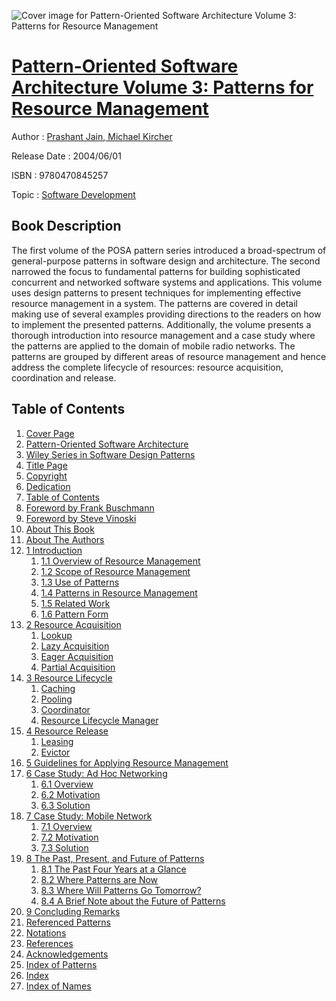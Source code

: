 ![Cover image for Pattern-Oriented Software Architecture Volume 3: Patterns for Resource Management](https://imgdetail.ebookreading.net/cover/cover/software_development/EB9780470845257.jpg)

[Pattern-Oriented Software Architecture Volume 3: Patterns for Resource Management](https://ebookreading.net/view/book/Pattern-Oriented+Software+Architecture+Volume+3%3A+Patterns+for+Resource+Management-EB9780470845257_1.html "Pattern-Oriented Software Architecture Volume 3: Patterns for Resource Management")
====================================================================================================================

Author : [Prashant Jain](https://ebookreading.net/search/author/Prashant+Jain),[ Michael Kircher](https://ebookreading.net/search/author/+Michael+Kircher)

Release Date : 2004/06/01

ISBN : 9780470845257

Topic : [Software Development](https://ebookreading.net/search/category/software-development)

Book Description
-----------------

The first volume of the POSA pattern series introduced a broad-spectrum of general-purpose patterns in software design and architecture. The second narrowed the focus to fundamental patterns for building sophisticated concurrent and networked software systems and applications. This volume uses design patterns to present techniques for implementing effective resource management in a system.
The patterns are covered in detail making use of several examples providing directions to the readers on how to implement the presented patterns. Additionally, the volume presents a thorough introduction into resource management and a case study where the patterns are applied to the domain of mobile radio networks. The patterns are grouped by different areas of resource management and hence address the complete lifecycle of resources: resource acquisition, coordination and release.
              
Table of Contents
-----------------

1. [Cover Page](https://ebookreading.net/view/book/Pattern-Oriented+Software+Architecture+Volume+3%3A+Patterns+for+Resource+Management-EB9780470845257_1.html)
1. [Pattern-Oriented Software Architecture](https://ebookreading.net/view/book/Pattern-Oriented+Software+Architecture+Volume+3%3A+Patterns+for+Resource+Management-EB9780470845257_2.html)
1. [Wiley Series in Software Design Patterns](https://ebookreading.net/view/book/Pattern-Oriented+Software+Architecture+Volume+3%3A+Patterns+for+Resource+Management-EB9780470845257_3.html)
1. [Title Page](https://ebookreading.net/view/book/Pattern-Oriented+Software+Architecture+Volume+3%3A+Patterns+for+Resource+Management-EB9780470845257_4.html)
1. [Copyright](https://ebookreading.net/view/book/Pattern-Oriented+Software+Architecture+Volume+3%3A+Patterns+for+Resource+Management-EB9780470845257_5.html)
1. [Dedication](https://ebookreading.net/view/book/Pattern-Oriented+Software+Architecture+Volume+3%3A+Patterns+for+Resource+Management-EB9780470845257_6.html)
1. [Table of Contents](https://ebookreading.net/view/book/Pattern-Oriented+Software+Architecture+Volume+3%3A+Patterns+for+Resource+Management-EB9780470845257_7.html)
1. [Foreword by Frank Buschmann](https://ebookreading.net/view/book/Pattern-Oriented+Software+Architecture+Volume+3%3A+Patterns+for+Resource+Management-EB9780470845257_8.html#sect-002)
1. [Foreword by Steve Vinoski](https://ebookreading.net/view/book/Pattern-Oriented+Software+Architecture+Volume+3%3A+Patterns+for+Resource+Management-EB9780470845257_9.html#sect-003)
1. [About This Book](https://ebookreading.net/view/book/Pattern-Oriented+Software+Architecture+Volume+3%3A+Patterns+for+Resource+Management-EB9780470845257_10.html#sect-004)
1. [About The Authors](https://ebookreading.net/view/book/Pattern-Oriented+Software+Architecture+Volume+3%3A+Patterns+for+Resource+Management-EB9780470845257_11.html#sect-009)
1. [1 Introduction](https://ebookreading.net/view/book/Pattern-Oriented+Software+Architecture+Volume+3%3A+Patterns+for+Resource+Management-EB9780470845257_12.html#sect-012)
    1. [1.1 Overview of Resource Management](https://ebookreading.net/view/book/Pattern-Oriented+Software+Architecture+Volume+3%3A+Patterns+for+Resource+Management-EB9780470845257_12.html#sect-013)
    1. [1.2 Scope of Resource Management](https://ebookreading.net/view/book/Pattern-Oriented+Software+Architecture+Volume+3%3A+Patterns+for+Resource+Management-EB9780470845257_12.html#sect-014)
    1. [1.3 Use of Patterns](https://ebookreading.net/view/book/Pattern-Oriented+Software+Architecture+Volume+3%3A+Patterns+for+Resource+Management-EB9780470845257_12.html#sect-015)
    1. [1.4 Patterns in Resource Management](https://ebookreading.net/view/book/Pattern-Oriented+Software+Architecture+Volume+3%3A+Patterns+for+Resource+Management-EB9780470845257_12.html#sect-016)
    1. [1.5 Related Work](https://ebookreading.net/view/book/Pattern-Oriented+Software+Architecture+Volume+3%3A+Patterns+for+Resource+Management-EB9780470845257_12.html#sect-017)
    1. [1.6 Pattern Form](https://ebookreading.net/view/book/Pattern-Oriented+Software+Architecture+Volume+3%3A+Patterns+for+Resource+Management-EB9780470845257_12.html#sect-018)
1. [2 Resource Acquisition](https://ebookreading.net/view/book/Pattern-Oriented+Software+Architecture+Volume+3%3A+Patterns+for+Resource+Management-EB9780470845257_13.html#sect-019)
    1. [Lookup](https://ebookreading.net/view/book/Pattern-Oriented+Software+Architecture+Volume+3%3A+Patterns+for+Resource+Management-EB9780470845257_13.html#sect-020)
    1. [Lazy Acquisition](https://ebookreading.net/view/book/Pattern-Oriented+Software+Architecture+Volume+3%3A+Patterns+for+Resource+Management-EB9780470845257_13.html#sect-034)
    1. [Eager Acquisition](https://ebookreading.net/view/book/Pattern-Oriented+Software+Architecture+Volume+3%3A+Patterns+for+Resource+Management-EB9780470845257_13.html#sect-045)
    1. [Partial Acquisition](https://ebookreading.net/view/book/Pattern-Oriented+Software+Architecture+Volume+3%3A+Patterns+for+Resource+Management-EB9780470845257_13.html#sect-060)
1. [3 Resource Lifecycle](https://ebookreading.net/view/book/Pattern-Oriented+Software+Architecture+Volume+3%3A+Patterns+for+Resource+Management-EB9780470845257_14.html#sect-071)
    1. [Caching](https://ebookreading.net/view/book/Pattern-Oriented+Software+Architecture+Volume+3%3A+Patterns+for+Resource+Management-EB9780470845257_14.html#sect-072)
    1. [Pooling](https://ebookreading.net/view/book/Pattern-Oriented+Software+Architecture+Volume+3%3A+Patterns+for+Resource+Management-EB9780470845257_14.html#sect-086)
    1. [Coordinator](https://ebookreading.net/view/book/Pattern-Oriented+Software+Architecture+Volume+3%3A+Patterns+for+Resource+Management-EB9780470845257_14.html#sect-100)
    1. [Resource Lifecycle Manager](https://ebookreading.net/view/book/Pattern-Oriented+Software+Architecture+Volume+3%3A+Patterns+for+Resource+Management-EB9780470845257_14.html#sect-114)
1. [4 Resource Release](https://ebookreading.net/view/book/Pattern-Oriented+Software+Architecture+Volume+3%3A+Patterns+for+Resource+Management-EB9780470845257_15.html#sect-127)
    1. [Leasing](https://ebookreading.net/view/book/Pattern-Oriented+Software+Architecture+Volume+3%3A+Patterns+for+Resource+Management-EB9780470845257_15.html#sect-128)
    1. [Evictor](https://ebookreading.net/view/book/Pattern-Oriented+Software+Architecture+Volume+3%3A+Patterns+for+Resource+Management-EB9780470845257_15.html#sect-142)
1. [5 Guidelines for Applying Resource Management](https://ebookreading.net/view/book/Pattern-Oriented+Software+Architecture+Volume+3%3A+Patterns+for+Resource+Management-EB9780470845257_16.html#sect-156)
1. [6 Case Study: Ad Hoc Networking](https://ebookreading.net/view/book/Pattern-Oriented+Software+Architecture+Volume+3%3A+Patterns+for+Resource+Management-EB9780470845257_17.html#sect-157)
    1. [6.1 Overview](https://ebookreading.net/view/book/Pattern-Oriented+Software+Architecture+Volume+3%3A+Patterns+for+Resource+Management-EB9780470845257_17.html#sect-158)
    1. [6.2 Motivation](https://ebookreading.net/view/book/Pattern-Oriented+Software+Architecture+Volume+3%3A+Patterns+for+Resource+Management-EB9780470845257_17.html#sect-159)
    1. [6.3 Solution](https://ebookreading.net/view/book/Pattern-Oriented+Software+Architecture+Volume+3%3A+Patterns+for+Resource+Management-EB9780470845257_17.html#sect-160)
1. [7 Case Study: Mobile Network](https://ebookreading.net/view/book/Pattern-Oriented+Software+Architecture+Volume+3%3A+Patterns+for+Resource+Management-EB9780470845257_18.html#sect-161)
    1. [7.1 Overview](https://ebookreading.net/view/book/Pattern-Oriented+Software+Architecture+Volume+3%3A+Patterns+for+Resource+Management-EB9780470845257_18.html#sect-162)
    1. [7.2 Motivation](https://ebookreading.net/view/book/Pattern-Oriented+Software+Architecture+Volume+3%3A+Patterns+for+Resource+Management-EB9780470845257_18.html#sect-163)
    1. [7.3 Solution](https://ebookreading.net/view/book/Pattern-Oriented+Software+Architecture+Volume+3%3A+Patterns+for+Resource+Management-EB9780470845257_18.html#sect-164)
1. [8 The Past, Present, and Future of Patterns](https://ebookreading.net/view/book/Pattern-Oriented+Software+Architecture+Volume+3%3A+Patterns+for+Resource+Management-EB9780470845257_19.html#sect-184)
    1. [8.1 The Past Four Years at a Glance](https://ebookreading.net/view/book/Pattern-Oriented+Software+Architecture+Volume+3%3A+Patterns+for+Resource+Management-EB9780470845257_19.html#sect-185)
    1. [8.2 Where Patterns are Now](https://ebookreading.net/view/book/Pattern-Oriented+Software+Architecture+Volume+3%3A+Patterns+for+Resource+Management-EB9780470845257_19.html#sect-191)
    1. [8.3 Where Will Patterns Go Tomorrow?](https://ebookreading.net/view/book/Pattern-Oriented+Software+Architecture+Volume+3%3A+Patterns+for+Resource+Management-EB9780470845257_19.html#sect-192)
    1. [8.4 A Brief Note about the Future of Patterns](https://ebookreading.net/view/book/Pattern-Oriented+Software+Architecture+Volume+3%3A+Patterns+for+Resource+Management-EB9780470845257_19.html#sect-197)
1. [9 Concluding Remarks](https://ebookreading.net/view/book/Pattern-Oriented+Software+Architecture+Volume+3%3A+Patterns+for+Resource+Management-EB9780470845257_20.html#sect-198)
1. [Referenced Patterns](https://ebookreading.net/view/book/Pattern-Oriented+Software+Architecture+Volume+3%3A+Patterns+for+Resource+Management-EB9780470845257_21.html#sect-199)
1. [Notations](https://ebookreading.net/view/book/Pattern-Oriented+Software+Architecture+Volume+3%3A+Patterns+for+Resource+Management-EB9780470845257_22.html#sect-200)
1. [References](https://ebookreading.net/view/book/Pattern-Oriented+Software+Architecture+Volume+3%3A+Patterns+for+Resource+Management-EB9780470845257_23.html#sect-207)
1. [Acknowledgements](https://ebookreading.net/view/book/Pattern-Oriented+Software+Architecture+Volume+3%3A+Patterns+for+Resource+Management-EB9780470845257_24.html#sect-208)
1. [Index of Patterns](https://ebookreading.net/view/book/Pattern-Oriented+Software+Architecture+Volume+3%3A+Patterns+for+Resource+Management-EB9780470845257_25.html#sect-209)
1. [Index](https://ebookreading.net/view/book/Pattern-Oriented+Software+Architecture+Volume+3%3A+Patterns+for+Resource+Management-EB9780470845257_26.html#sect-210)
1. [Index of Names](https://ebookreading.net/view/book/Pattern-Oriented+Software+Architecture+Volume+3%3A+Patterns+for+Resource+Management-EB9780470845257_27.html#sect-211)
